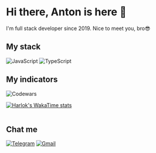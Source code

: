 # Hi there, Anton is here 👋

I'm full stack developer since 2019. Nice to meet you, bro😎

## My stack

![JavaScript](https://img.shields.io/badge/javascript-%23323330.svg?style=for-the-badge&logo=javascript&logoColor=%23F7DF1E)
![TypeScript](https://img.shields.io/badge/typescript-%23007ACC.svg?style=for-the-badge&logo=typescript&logoColor=white)

## My indicators

![Codewars](https://www.codewars.com/users/kekovina/badges/large)


<table>
  <tr>
  
[![Harlok's WakaTime stats](https://github-readme-stats.vercel.app/api/wakatime?username=kekovina&layout=compact&theme=radical)](https://github.com/anuraghazra/github-readme-stats)   

  </tr>
</table>


## Chat me
[![Telegram](https://img.shields.io/badge/Telegram-2CA5E0?style=for-the-badge&logo=telegram&logoColor=white)](https://t.me/kekovina)
[![Gmail](https://img.shields.io/badge/Gmail-D14836?style=for-the-badge&logo=gmail&logoColor=white)](mailto:ant.azarow@gmail.com)
